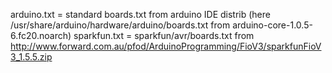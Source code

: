 arduino.txt = standard boards.txt from arduino IDE distrib (here /usr/share/arduino/hardware/arduino/boards.txt from arduino-core-1.0.5-6.fc20.noarch)
sparkfun.txt = sparkfun/avr/boards.txt from http://www.forward.com.au/pfod/ArduinoProgramming/FioV3/sparkfunFioV3_1.5.5.zip

